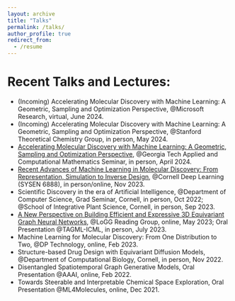```yaml
---
layout: archive
title: "Talks"
permalink: /talks/
author_profile: true
redirect_from:
  - /resume
---
```


Recent Talks and Lectures:
======
* (Incoming) Accelerating Molecular Discovery with Machine Learning: A Geometric, Sampling and Optimization Perspective, @Microsoft Research, virtual, June 2024.
* (Incoming) Accelerating Molecular Discovery with Machine Learning: A Geometric, Sampling and Optimization Perspective, @Stanford Theoretical Chemistry Group, in person, May 2024.
* [Accelerating Molecular Discovery with Machine Learning: A Geometric, Sampling and Optimization Perspective](https://math.gatech.edu/seminars-colloquia/series/applied-and-computational-mathematics-seminar/yuanqi-du-20240401), @Georgia Tech Applied and Computational Mathematics Seminar, in person, April 2024.
* [Recent Advances of Machine Learning in Molecular Discovery: From Representation, Simulation to Inverse Design](https://classes.cornell.edu/browse/roster/FA23/class/SYSEN/6888), @Cornell Deep Learning (SYSEN 6888), in person/online, Nov 2023.
* Scientific Discovery in the era of Artificial Intelligence, @Department of Computer Science, Grad Seminar, Cornell, in person, Oct 2022; @School of Integrative Plant Science, Cornell, in person, Sep 2023.
* [A New Perspective on Building Efficient and Expressive 3D Equivariant Graph Neural Networks](https://m2d2.io/talks/logg/a-new-perspective-on-building-efficient-and-expressive-3d-equivariant-graph-neural-networks/), @LoGG Reading Group, online, May 2023; Oral Presentation @TAGML-ICML, in person, July 2023.
* Machine Learning for Molecular Discovery: From One Distribution to Two, @DP Technology, online, Feb 2023.
* Structure-based Drug Design with Equivariant Diffusion Models, @Department of Computational Biology, Cornell, in person, Nov 2022.
* Disentangled Spatiotemporal Graph Generative Models, Oral Presentation @AAAI, online, Feb 2022.
* Towards Steerable and Interpretable Chemical Space Exploration, Oral Presentation @ML4Molecules, online, Dec 2021.




